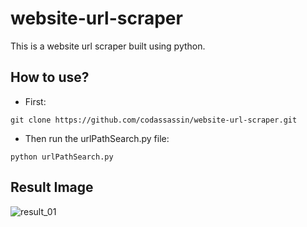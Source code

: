 # website-url-scraper
This is a website url scraper built using python.

## How to use?
* First:
```
git clone https://github.com/codassassin/website-url-scraper.git
```
* Then run the urlPathSearch.py file:
```
python urlPathSearch.py
```

## Result Image
![result_01](https://user-images.githubusercontent.com/55107082/128022634-cd8b92c5-b672-44be-b8e8-c38b5f81c298.png)

